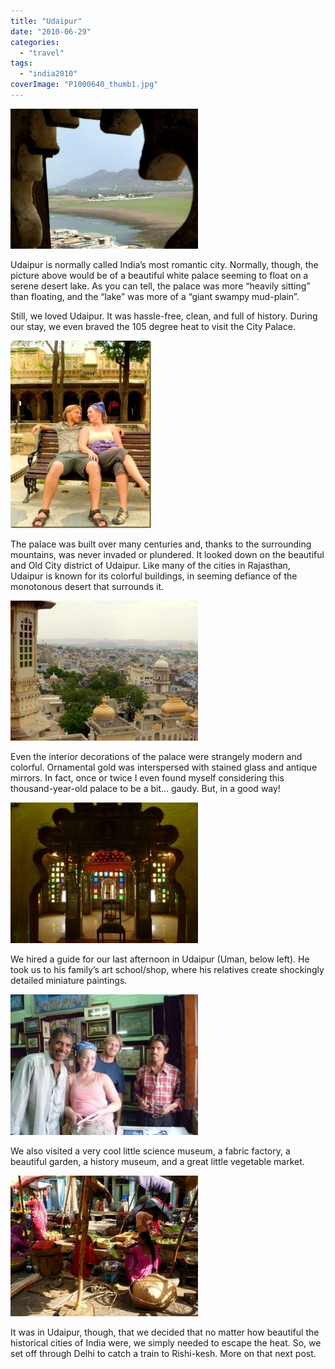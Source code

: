 ```yaml
---
title: "Udaipur"
date: "2010-06-29"
categories: 
  - "travel"
tags: 
  - "india2010"
coverImage: "P1000640_thumb1.jpg"
---
```


[![P1000631](images/P1000631_thumb1-300x224.jpg "P1000631")](http://www.rdchambers.net/wp-content/uploads/2010/06/P1000631_thumb1.jpg)

Udaipur is normally called India’s most romantic city. Normally, though, the picture above would be of a beautiful white palace seeming to float on a serene desert lake. As you can tell, the palace was more “heavily sitting” than floating, and the “lake” was more of a “giant swampy mud-plain”.

Still, we loved Udaipur. It was hassle-free, clean, and full of history. During our stay, we even braved the 105 degree heat to visit the City Palace.

[![P1000640](images/P1000640_thumb1-225x300.jpg "P1000640")](http://lh4.ggpht.com/_eHYRsPsgjsg/TCmo41wnA1I/AAAAAAAAM7A/vCUJ9lePTlo/P10006403.jpg?imgmax=800)

The palace was built over many centuries and, thanks to the surrounding mountains, was never invaded or plundered. It looked down on the beautiful and Old City district of Udaipur. Like many of the cities in Rajasthan, Udaipur is known for its colorful buildings, in seeming defiance of the monotonous desert that surrounds it.

[![P1000637](images/P1000637_thumb1-300x224.jpg "P1000637")](http://www.rdchambers.net/wp-content/uploads/2010/06/P1000637_thumb1.jpg)

Even the interior decorations of the palace were strangely modern and colorful. Ornamental gold was interspersed with stained glass and antique mirrors. In fact, once or twice I even found myself considering this thousand-year-old palace to be a bit… gaudy. But, in a good way!

[![P1000643](images/P1000643_thumb1-300x225.jpg "P1000643")](http://www.rdchambers.net/wp-content/uploads/2010/06/P1000643_thumb1.jpg)

We hired a guide for our last afternoon in Udaipur (Uman, below left). He took us to his family’s art school/shop, where his relatives create shockingly detailed miniature paintings.

[![P1000693](images/P1000693_thumb1-300x225.jpg "P1000693")](http://www.rdchambers.net/wp-content/uploads/2010/06/P1000693_thumb1.jpg)

We also visited a very cool little science museum, a fabric factory, a beautiful garden, a history museum, and a great little vegetable market.

[![P1000688](images/P1000688_thumb1-300x225.jpg "P1000688")](http://www.rdchambers.net/wp-content/uploads/2010/06/P1000688_thumb1.jpg)

It was in Udaipur, though, that we decided that no matter how beautiful the historical cities of India were, we simply needed to escape the heat. So, we set off through Delhi to catch a train to Rishi-kesh. More on that next post.
